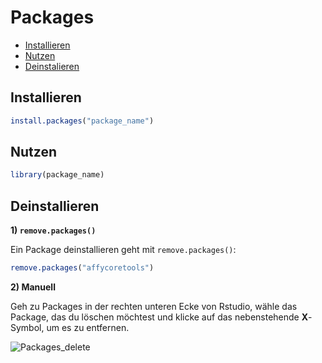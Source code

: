 # Packages 

* [Installieren](#Installieren)
* [Nutzen](#Nutzen)
* [Deinstalieren](#Deinstalieren)

## Installieren

```r
install.packages("package_name")
```

## Nutzen

```r
library(package_name)

```

## Deinstallieren

**1) `remove.packages()`**

Ein Package deinstallieren geht mit `remove.packages()`:

```r
remove.packages("affycoretools")

```
**2) Manuell** 

Geh zu Packages in der rechten unteren Ecke von Rstudio, wähle das Package, das du löschen möchtest und klicke auf das nebenstehende **X**-Symbol, um es zu entfernen.

![Packages_delete](https://user-images.githubusercontent.com/17723168/140925876-b7a7622e-9e6e-4505-b423-cb61c9a388a9.png)


